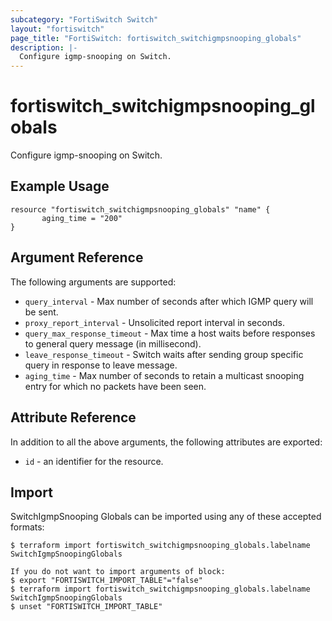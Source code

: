 ```yaml
---
subcategory: "FortiSwitch Switch"
layout: "fortiswitch"
page_title: "FortiSwitch: fortiswitch_switchigmpsnooping_globals"
description: |-
  Configure igmp-snooping on Switch.
---
```


# fortiswitch_switchigmpsnooping_globals
Configure igmp-snooping on Switch.

## Example Usage

```hcl
resource "fortiswitch_switchigmpsnooping_globals" "name" {
       aging_time = "200"
}
```

## Argument Reference

The following arguments are supported:

* `query_interval` - Max number of seconds after which IGMP query will be sent.
* `proxy_report_interval` - Unsolicited report interval in seconds.
* `query_max_response_timeout` - Max time a host waits before responses to general query message (in millisecond).
* `leave_response_timeout` - Switch waits after sending group specific query in response to leave message.
* `aging_time` - Max number of seconds to retain a multicast snooping entry for which no packets have been seen.


## Attribute Reference

In addition to all the above arguments, the following attributes are exported:
* `id` - an identifier for the resource.

## Import

SwitchIgmpSnooping Globals can be imported using any of these accepted formats:
```
$ terraform import fortiswitch_switchigmpsnooping_globals.labelname SwitchIgmpSnoopingGlobals

If you do not want to import arguments of block:
$ export "FORTISWITCH_IMPORT_TABLE"="false"
$ terraform import fortiswitch_switchigmpsnooping_globals.labelname SwitchIgmpSnoopingGlobals
$ unset "FORTISWITCH_IMPORT_TABLE"
```
